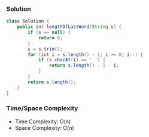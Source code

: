 ### Solution

```java
class Solution {
    public int lengthOfLastWord(String s) {
        if (s == null) {
            return 0;
        }
        s = s.trim();
        for (int i = s.length() - 1; i >= 0; i--) {
            if (s.charAt(i) == ' ') {
                return s.length() - 1 - i;
            }
        }
        return s.length();
    }
}
```

### Time/Space Complexity

-  Time Complexity: O(n)
- Space Complexity: O(n)
